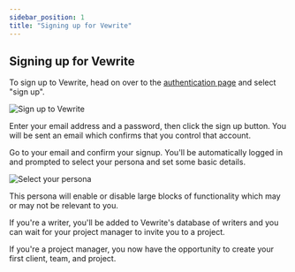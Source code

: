 ```yaml
---
sidebar_position: 1
title: "Signing up for Vewrite"
---
```


## Signing up for Vewrite

To sign up to Vewrite, head on over to the [authentication page](https://app.vewrite.com/login) and select "sign up".

![Sign up to Vewrite](/img/sign-up/sign-up.png)

Enter your email address and a password, then click the sign up button. You will be sent an email which confirms that you control that account.

Go to your email and confirm your signup. You'll be automatically logged in and prompted to select your persona and set some basic details.

![Select your persona](/img/sign-up/select-persona.png)

This persona will enable or disable large blocks of functionality which may or may not be relevant to you. 

If you're a writer, you'll be added to Vewrite's database of writers and you can wait for your project manager to invite you to a project.

If you're a project manager, you now have the opportunity to create your first client, team, and project.